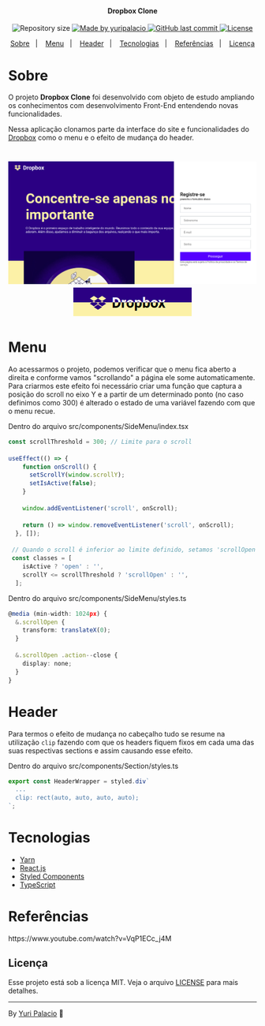 <h1 align="center">
  <img src="https://cfl.dropboxstatic.com/static/images/index/rebrand/logos/glyphs/glyph_dark_blue.svg" class="DropboxLogo--glyph" alt="" role="presentation">
  <img src="https://cfl.dropboxstatic.com/static/images/index/rebrand/logos/wordmarks/wordmark_black.svg" class="DropboxLogo--wordmark" alt="" role="presentation">
</h1>

<h4 align="center"> 
	Dropbox Clone
</h4>

<p align="center">	
  <img alt="Repository size" src="https://img.shields.io/github/repo-size/yuripalacio/dropbox-clone">

  <a href="https://www.linkedin.com/in/yuripalacio/">
    <img alt="Made by yuripalacio" src="https://img.shields.io/badge/made%20by-Yuri%20Palacio-%2304D361">
  </a>
  
  <a href="https://github.com/yuripalacio/dropbox-clone/commits/master">
    <img alt="GitHub last commit" src="https://img.shields.io/github/last-commit/yuripalacio/dropbox-clone">
  </a>
  
  <a href="https://github.com/yuripalacio/mychat/blob/master/LICENSE">
    <img alt="License" src="https://img.shields.io/badge/license-MIT-brightgreen">
  </a>
</p>

<p align="center">
  <a href="#sobre">Sobre</a>&nbsp;&nbsp;&nbsp;|&nbsp;&nbsp;&nbsp;
  <a href="#menu">Menu</a>&nbsp;&nbsp;&nbsp;|&nbsp;&nbsp;&nbsp;
  <a href="#header">Header</a>&nbsp;&nbsp;&nbsp;|&nbsp;&nbsp;&nbsp;
  <a href="#tecnologias">Tecnologias</a>&nbsp;&nbsp;&nbsp;|&nbsp;&nbsp;&nbsp;
  <a href="#referências">Referências</a>&nbsp;&nbsp;&nbsp;|&nbsp;&nbsp;&nbsp;
  <a href="#licença">Licença</a>
</p>

# Sobre

O projeto **Dropbox Clone** foi desenvolvido com objeto de estudo ampliando os conhecimentos com desenvolvimento Front-End entendendo novas funcionalidades.

Nessa aplicação clonamos parte da interface do site e funcionalidades do [Dropbox](https://www.dropbox.com/pt_BR/) como o menu e o efeito de mudança do header.

<h1 align="center">
  <img alt="main" title="#main" src=".github/project.png">

  <img alt="header" title="#header" src=".github/header.png">
</h1>

# Menu

Ao acessarmos o projeto, podemos verificar que o menu fica aberto a direita e conforme vamos "scrollando" a página ele some automaticamente.
Para criarmos este efeito foi necessário criar uma função que captura a posição do scroll no eixo Y e a partir de um determinado ponto (no caso definimos como 300) é alterado o estado de uma variável fazendo com que o menu recue.

Dentro do arquivo src/components/SideMenu/index.tsx
``` typescript
const scrollThreshold = 300; // Limite para o scroll

useEffect(() => {
    function onScroll() {
      setScrollY(window.scrollY);
      setIsActive(false);
    }

    window.addEventListener('scroll', onScroll);

    return () => window.removeEventListener('scroll', onScroll);
  }, []);
 
 // Quando o scroll é inferior ao limite definido, setamos 'scrollOpen' a classe
 const classes = [
    isActive ? 'open' : '',
    scrollY <= scrollThreshold ? 'scrollOpen' : '',
  ];
```

Dentro do arquivo src/components/SideMenu/styles.ts
``` typescript
@media (min-width: 1024px) {
  &.scrollOpen {
    transform: translateX(0);
  }

  &.scrollOpen .action--close {
    display: none;
  }
}
```

# Header

Para termos o efeito de mudança no cabeçalho tudo se resume na utilização `clip` fazendo com que os headers fiquem fixos em cada uma das suas respectivas sections e assim causando esse efeito.

Dentro do arquivo src/components/Section/styles.ts
``` typescript
export const HeaderWrapper = styled.div`
  ...
  clip: rect(auto, auto, auto, auto);
`;
```

# Tecnologias

- [Yarn](https://yarnpkg.com/)
- [React.js](https://pt-br.reactjs.org/)
- [Styled Components](https://styled-components.com/)
- [TypeScript](https://www.typescriptlang.org/)

# Referências

<p>
  https://www.youtube.com/watch?v=VqP1ECc_j4M
<p>

## Licença

Esse projeto está sob a licença MIT. Veja o arquivo <a href="https://github.com/yuripalacio/dropbox-clone/blob/master/LICENSE">LICENSE</a> para mais detalhes.

<hr />

By [Yuri Palacio](https://www.linkedin.com/in/yuri-palacio/) :wave:
